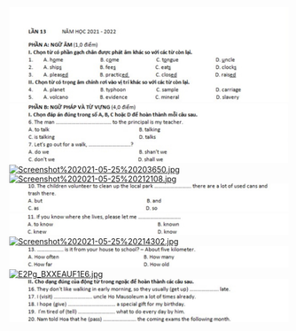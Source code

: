 [![Screenshot%202021-05-25%20200816.jpg](https://github.com/uploadimagefree/2021/blob/main/Screenshot%202021-05-25%20200816.jpg?raw=true)](https://github.com/uploadimagefree/2021/blob/main/Screenshot%202021-05-25%20200816.jpg?raw=true)
[![Screenshot%202021-05-25%20202407.jpg](https://github.com/uploadimagefree/2021/blob/main/Screenshot%202021-05-25%20202407.jpg?raw=true)](https://github.com/uploadimagefree/2021/blob/main/Screenshot%202021-05-25%20202407.jpg?raw=true)
[![Screenshot%202021-05-25%20203650.jpg](https://i.imgur.com/6V2dHfU.jpg)](https://github.com/uploadimagefree/2021/blob/main/Screenshot%202021-05-25%20203650.jpg?raw=true)
[![Screenshot%202021-05-25%20212108.jpg](https://dl.dropboxusercontent.com/s/z1159e337n9xskd/Screenshot%202021-05-25%20212108.jpg?dl=0)](https://dl.dropboxusercontent.com/s/z1159e337n9xskd/Screenshot%202021-05-25%20212108.jpg?dl=0)
[![Screenshot%202021-05-25%20213127.jpg](https://github.com/uploadimagefree/2021/blob/main/Screenshot%202021-05-25%20213127.jpg?raw=true)](https://github.com/uploadimagefree/2021/blob/main/Screenshot%202021-05-25%20213127.jpg?raw=true)
[![Screenshot%202021-05-25%20213724.jpg](https://github.com/uploadimagefree/2021/blob/main/Screenshot%202021-05-25%20213724.jpg?raw=true)](https://github.com/uploadimagefree/2021/blob/main/Screenshot%202021-05-25%20213724.jpg?raw=true)
[![Screenshot%202021-05-25%20214302.jpg](https://dl.dropboxusercontent.com/s/r9m695wg812oaqo/Screenshot%202021-05-25%20214625-1.jpg?dl=0)](https://dl.dropboxusercontent.com/s/r9m695wg812oaqo/Screenshot%202021-05-25%20214625-1.jpg?dl=0)
[![Screenshot%202021-05-25%20215459.jpg](https://github.com/uploadimagefree/2021/blob/main/Screenshot%202021-05-25%20215459.jpg?raw=true)](https://github.com/uploadimagefree/2021/blob/main/Screenshot%202021-05-25%20215459.jpg?raw=true)
[![E2Pg_BXXEAUF1E6.jpg](https://pbs.twimg.com/media/E2Pg_BXXEAUF1E6?format=jpg&name=4096x4096)](https://pbs.twimg.com/media/E2Pg_BXXEAUF1E6?format=jpg&name=4096x4096)
[![Screenshot%202021-05-25%20222115.jpg](https://github.com/uploadimagefree/2021/blob/main/Screenshot%202021-05-25%20222115.jpg?raw=true)](https://github.com/uploadimagefree/2021/blob/main/Screenshot%202021-05-25%20222115.jpg?raw=true)
